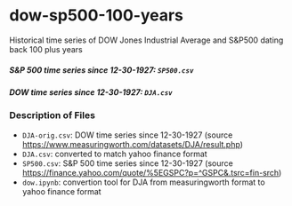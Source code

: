 # dow-sp500-100-years
Historical time series of DOW Jones Industrial Average and S&amp;P500 dating back 100 plus years

##### S&P 500 time series since 12-30-1927: `SP500.csv` 
##### DOW time series since 12-30-1927: `DJA.csv`

### Description of Files

- `DJA-orig.csv`: DOW time series since 12-30-1927 (source https://www.measuringworth.com/datasets/DJA/result.php)
- `DJA.csv`: converted to match yahoo finance format
- `SP500.csv`: S&P 500 time series since 12-30-1927 (source https://finance.yahoo.com/quote/%5EGSPC?p=^GSPC&.tsrc=fin-srch)
- `dow.ipynb`: convertion tool for DJA from measuringworth format to yahoo finance format
